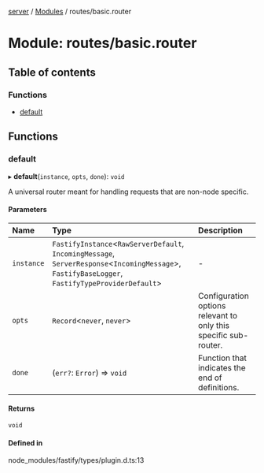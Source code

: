 [server](../README.md) / [Modules](../modules.md) / routes/basic.router

# Module: routes/basic.router

## Table of contents

### Functions

- [default](routes_basic_router.md#default)

## Functions

### default

▸ **default**(`instance`, `opts`, `done`): `void`

A universal router meant for handling requests that are non-node specific.

#### Parameters

| Name | Type | Description |
| :------ | :------ | :------ |
| `instance` | `FastifyInstance`<`RawServerDefault`, `IncomingMessage`, `ServerResponse`<`IncomingMessage`\>, `FastifyBaseLogger`, `FastifyTypeProviderDefault`\> | - |
| `opts` | `Record`<`never`, `never`\> | Configuration options relevant to only this specific sub-router. |
| `done` | (`err?`: `Error`) => `void` | Function that indicates the end of definitions. |

#### Returns

`void`

#### Defined in

node_modules/fastify/types/plugin.d.ts:13
